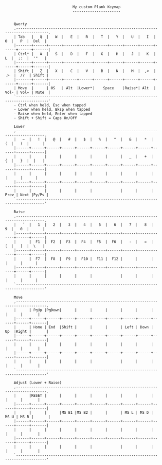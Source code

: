                                    My custom Plank Keymap
                                   ----------------------
 
        
        Qwerty
        ,-------------------------------------------------------------------------------------.
        | Tab   |   Q  |   W  |   E  |   R  |   T  |   Y  |   U  |   I  |   O  |   P  |  Del  |
        |-------+------+------+------+------+------+------+------+------+------+------+-------|
        | Ctrl* |   A  |   S  |   D  |   F  |   G  |   H  |   J  |   K  |   L  |  ;:  |  '"   |
        |-------+------+------+------+------+------+------+------+------+------+------+-------|
        | Shift |   Z  |   X  |   C  |   V  |   B  |   N  |   M  |  ,<  |  .>  |  /?  | Shift |
        |-------+------+------+------+------+------+------+------+------+------+------+-------|
        | Move  |      | OS   | Alt  |Lower*|    Space    |Raise*| Alt  | Vol- | Vol+ | Mute  |
        `-------------------------------------------------------------------------------------'
        - Ctrl when held, Esc when tapped
        - Lower when held, Bksp when tapped
        - Raise when held, Enter when tapped
        - Shift + Shift = Caps On/Off

        Lower
        ,-----------------------------------------------------------------------------------.
        |   ~  |   !  |   @  |   #  |   $  |   %  |   ^  |   &  |   *  |   (  |   )  |      |
        |------+------+------+------+------+------+------+------+------+------+------+------|
        |      |      |      |      |      |      |      |   _  |   +  |   {  |   }  |  |   |
        |------+------+------+------+------+------+------+------+------+------+------+------|
        |      |      |      |      |      |      |      |      |      |      |      |      |
        |------+------+------+------+------+------+------+------+------+------+------+------|
        |      |      |      |      |      |             |      |      | Prev | Next |Py/Ps |
        `-----------------------------------------------------------------------------------'

        Raise
        ,-----------------------------------------------------------------------------------.
        |   `  |   1  |   2  |   3  |   4  |   5  |   6  |   7  |   8  |   9  |   0  |      |
        |------+------+------+------+------+------+------+------+------+------+------+------|
        |      |  F1  |  F2  |  F3  |  F4  |  F5  |  F6  |   -  |   =  |   [  |   ]  |  \   |
        |------+------+------+------+------+------+------+------+------+------+------+------|
        |      |  F7  |  F8  |  F9  |  F10 |  F11 |  F12 |      |      |      |      |      |
        |------+------+------+------+------+------+------+------+------+------+------+------|
        |      |      |      |      |      |             |      |      |      |      |      |
        `-----------------------------------------------------------------------------------'

        Move
        ,------------------------------------------------------------------------------------.
        |      | PgUp |PgDown|      |      |      |      |      |      |      |      |       |
        |------+------+------+------+------+------+------+------+------+------+------+-------|
        |      | Home | End  |Shift |      |      |      | Left | Down |  Up  |Right |       |
        |------+------+------+------+------+------+------+------+------+------+------+-------|
        |      |      |      |      |      |      |      |      |      |      |      |       |
        |------+------+------+------+------+------+------+------+------+------+------+-------|
        |      |      |      |      |      |             |      |      |      |      |       |
        `------------------------------------------------------------------------------------'

        Adjust (Lower + Raise)
        ,------------------------------------------------------------------------------------.
        |      |RESET |      |      |      |      |      |      |      |      |      |       |
        |------+------+------+------+------+------+------+------+------+------+------+-------|
        |      |      |      |MS B1 |MS B2 |      |      | MS L | MS D | MS U | MS R |       |
        |------+------+------+------+------+------+------+------+------+------+------+-------|
        |      |      |      |      |      |      |      |      |      |      |      |       |
        |------+------+------+------+------+------+------+------+------+------+------+-------|
        |      |      |      |      |      |             |      |      |      |      |       |
        `------------------------------------------------------------------------------------'






